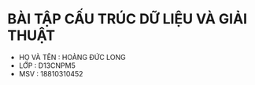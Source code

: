 # BÀI TẬP CẤU TRÚC DỮ LIỆU VÀ GIẢI THUẬT 
* HỌ VÀ TÊN : HOÀNG ĐỨC LONG
* LỚP       : D13CNPM5
* MSV       : 18810310452

